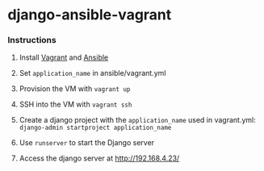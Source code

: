 # django-ansible-vagrant

### Instructions

1. Install [Vagrant](https://www.vagrantup.com/downloads.html) and [Ansible](http://docs.ansible.com/ansible/intro_installation.html)

2. Set `application_name` in ansible/vagrant.yml

3. Provision the VM with `vagrant up`

4. SSH into the VM with `vagrant ssh`

5. Create a django project with the `application_name` used in vagrant.yml:
`django-admin startproject application_name`

6. Use `runserver` to start the Django server

7. Access the django server at http://192.168.4.23/

